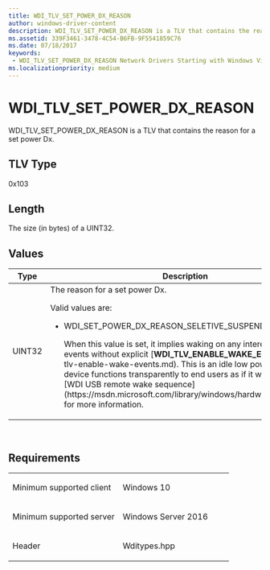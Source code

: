 ```yaml
---
title: WDI_TLV_SET_POWER_DX_REASON
author: windows-driver-content
description: WDI_TLV_SET_POWER_DX_REASON is a TLV that contains the reason for a set power Dx.
ms.assetid: 339F3461-3478-4C54-B6FB-9F5541859C76
ms.date: 07/18/2017 
keywords:
 - WDI_TLV_SET_POWER_DX_REASON Network Drivers Starting with Windows Vista
ms.localizationpriority: medium
---
```


# WDI\_TLV\_SET\_POWER\_DX\_REASON


WDI\_TLV\_SET\_POWER\_DX\_REASON is a TLV that contains the reason for a set power Dx.

## TLV Type


0x103

## Length


The size (in bytes) of a UINT32.

## Values


<table>
<colgroup>
<col width="50%" />
<col width="50%" />
</colgroup>
<thead>
<tr class="header">
<th>Type</th>
<th>Description</th>
</tr>
</thead>
<tbody>
<tr class="odd">
<td>UINT32</td>
<td>The reason for a set power Dx.
<p>Valid values are:</p>
<ul>
<li><p>WDI_SET_POWER_DX_REASON_SELETIVE_SUSPEND (1)</p>
<p>When this value is set, it implies waking on any interesting external events without explicit [<strong>WDI_TLV_ENABLE_WAKE_EVENTS</strong>](wdi-tlv-enable-wake-events.md). This is an idle low power where the device functions transparently to end users as if it were in D0. See [WDI USB remote wake sequence](https://msdn.microsoft.com/library/windows/hardware/mt269159) for more information.</p></li>
</ul></td>
</tr>
</tbody>
</table>

 

Requirements
------------

<table>
<colgroup>
<col width="50%" />
<col width="50%" />
</colgroup>
<tbody>
<tr class="odd">
<td><p>Minimum supported client</p></td>
<td><p>Windows 10</p></td>
</tr>
<tr class="even">
<td><p>Minimum supported server</p></td>
<td><p>Windows Server 2016</p></td>
</tr>
<tr class="odd">
<td><p>Header</p></td>
<td>Wditypes.hpp</td>
</tr>
</tbody>
</table>

 

 




